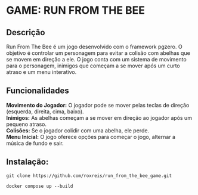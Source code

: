 # GAME: RUN FROM THE BEE
## Descrição
Run From The Bee é um jogo desenvolvido com o framework pgzero. O objetivo é controlar um personagem para evitar a colisão com abelhas que se movem em direção a ele.  O jogo conta com um sistema de movimento para o personagem, inimigos que começam a se mover após um curto atraso e um menu interativo.

## Funcionalidades
**Movimento do Jogador:** O jogador pode se mover pelas teclas de direção (esquerda, direita, cima, baixo).  
**Inimigos:** As abelhas começam a se mover em direção ao jogador após um pequeno atraso.  
**Colisões:** Se o jogador colidir com uma abelha, ele perde.  
**Menu Inicial:** O jogo oferece opções para começar o jogo, alternar a música de fundo e sair.

## Instalação:
```
git clone https://github.com/roxreis/run_from_the_bee_game.git
```
```
docker compose up --build                                          
```
  
